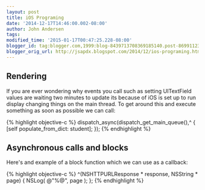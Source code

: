 ```yaml
---
layout: post
title: iOS Programing
date: '2014-12-17T14:46:00.002-08:00'
author: John Andersen
tags:
modified_time: '2015-01-17T00:47:25.228-08:00'
blogger_id: tag:blogger.com,1999:blog-8439713708369185140.post-8699112320723922852
blogger_orig_url: http://jsapdx.blogspot.com/2014/12/ios-programing.html
---
```


Rendering
---

If you are ever wondering why events you call such as setting UITextField values are waiting two minutes to update its because of iOS is set up to run display changing things on the main thread. To get around this and execute something as soon as possible we can call:

{% highlight objective-c %}
dispatch_async(dispatch_get_main_queue(),^ {
    [self populate_from_dict: student];
});
{% endhighlight %}

Asynchronous calls and blocks
---

Here's and example of a block function which we can use as a callback:

{% highlight objective-c %}
^(NSHTTPURLResponse * response, NSString * page)
{
  NSLog( @"%@", page );
};
{% endhighlight %}
